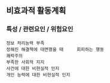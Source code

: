 ## 비효과적 활동계획



### 특성 / 관련요인 / 위험요인

>   

    정보 처리능력 부족
    정해진 해결책에 대면했을 때     회피하는 행동
    쾌락주의
    부족한 사회적 지지
    사건에 대한 비현실적 인지
    개인 능력에 대한 비현실적 인지
